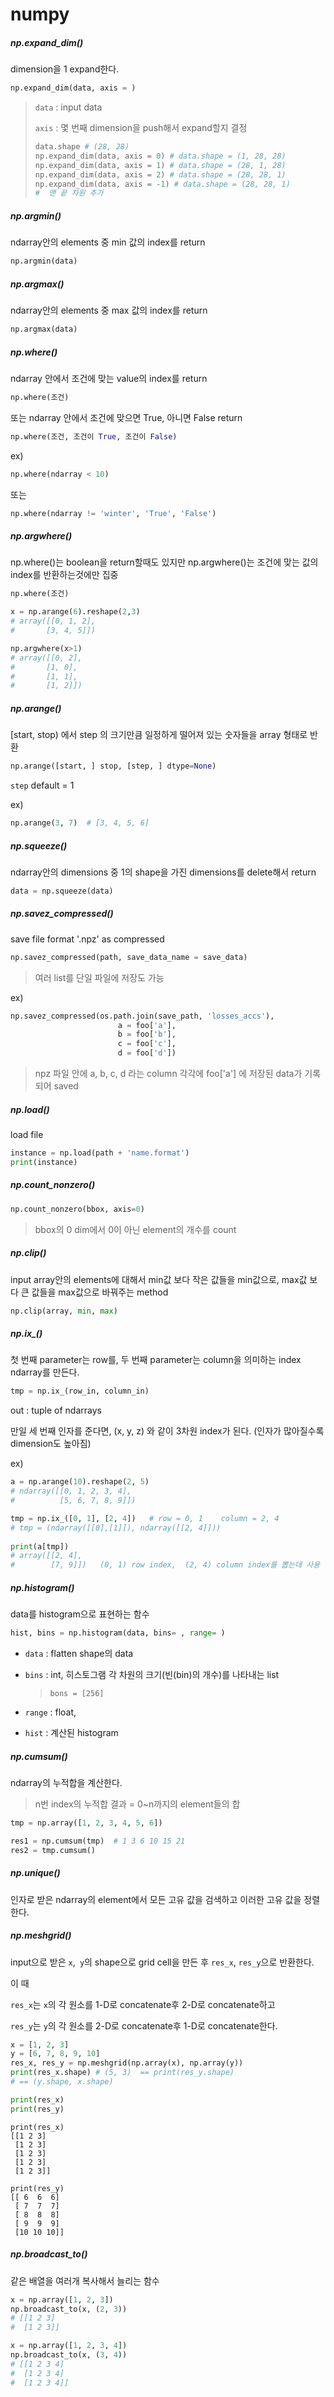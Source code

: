 # numpy 



##### np.expand_dim()

dimension을 1 expand한다.

```python
np.expand_dim(data, axis = )
```

> `data` : input data
>
> `axis` : 몇 번째 dimension을 push해서 expand할지 결정
>
> ```python
> data.shape # (28, 28)
> np.expand_dim(data, axis = 0) # data.shape = (1, 28, 28)
> np.expand_dim(data, axis = 1) # data.shape = (28, 1, 28)
> np.expand_dim(data, axis = 2) # data.shape = (28, 28, 1)
> np.expand_dim(data, axis = -1) # data.shape = (28, 28, 1)
> #  맨 끝 차원 추가
> ```



##### np.argmin()

ndarray안의 elements 중 min 값의 index를 return

```python
np.argmin(data)
```



##### np.argmax()

ndarray안의 elements 중 max 값의 index를 return

```python
np.argmax(data)
```



##### np.where()

ndarray 안에서 조건에 맞는 value의 index를 return

```python
np.where(조건)
```

또는 ndarray 안에서 조건에 맞으면 True, 아니면 False return

```python
np.where(조건, 조건이 True, 조건이 False)
```



ex)

```python
np.where(ndarray < 10)
```

또는

```python
np.where(ndarray != 'winter', 'True', 'False')
```



##### np.argwhere()

np.where()는 boolean을 return할때도 있지만 np.argwhere()는 조건에 맞는 값의 index를 반환하는것에만 집중

```python
np.where(조건)
```

```python
x = np.arange(6).reshape(2,3)
# array([[0, 1, 2],
#       [3, 4, 5]])

np.argwhere(x>1)
# array([[0, 2],
#       [1, 0],
#       [1, 1],
#       [1, 2]])
```







##### np.arange()

[start, stop) 에서 step 의 크기만큼 일정하게 떨어져 있는 숫자들을 array 형태로 반환

```python
np.arange([start, ] stop, [step, ] dtype=None)
```

`step` default  = 1

ex)

```python
np.arange(3, 7)  # [3, 4, 5, 6]
```





##### np.squeeze()

ndarray안의 dimensions 중 1의 shape을 가진 dimensions를 delete해서 return

```python
data = np.squeeze(data)
```



##### np.savez_compressed()

save file format '.npz' as compressed

```python
np.savez_compressed(path, save_data_name = save_data)
```

> 여러 list를 단일 파일에 저장도 가능

ex)

```python
np.savez_compressed(os.path.join(save_path, 'losses_accs'),
                        a = foo['a'], 
                        b = foo['b'],
                        c = foo['c'],
                        d = foo['d'])
```

> npz 파일 안에 a, b, c, d 라는 column 각각에 foo['a'] 에 저장된 data가 기록되어 saved



##### np.load()

load file

```python
instance = np.load(path + 'name.format') 
print(instance)
```





##### np.count_nonzero()

```python
np.count_nonzero(bbox, axis=0)
```

> bbox의 0 dim에서 0이 아닌 element의 개수를 count





##### np.clip()

input array안의 elements에 대해서 min값 보다 작은 값들을 min값으로, max값 보다 큰 값들을 max값으로 바꿔주는 method

```python
np.clip(array, min, max)
```



##### np.ix_()

첫 번째 parameter는 row를, 두 번째 parameter는 column을 의미하는 index ndarray를 만든다.

```python
tmp = np.ix_(row_in, column_in)
```

out : tuple of ndarrays

만일 세 번째 인자를 준다면, (x, y, z) 와 같이 3차원 index가 된다. (인자가 많아질수록 dimension도 높아짐)



ex)

```python
a = np.arange(10).reshape(2, 5)
# ndarray([[0, 1, 2, 3, 4],
#          [5, 6, 7, 8, 9]])

tmp = np.ix_([0, 1], [2, 4])   # row = 0, 1    column = 2, 4
# tmp = (ndarray([[0],[1]]), ndarray([[2, 4]]))
     
print(a[tmp])  
# array([[2, 4],
#        [7, 9]])   (0, 1) row index,  (2, 4) column index를 뽑는데 사용 
```





##### np.histogram()

data를 histogram으로 표현하는 함수

```python
hist, bins = np.histogram(data, bins= , range= )
```

- `data` : flatten shape의 data

- `bins` : int, 히스토그램 각 차원의 크기(빈(bin)의 개수)를 나타내는 list

  > `bons = [256]` 

- `range` : float, 

- `hist` : 계산된 histogram





##### np.cumsum()

ndarray의 누적합을 계산한다.

>  n번 index의 누적합 결과 = 0~n까지의 element들의 합

```python
tmp = np.array([1, 2, 3, 4, 5, 6])

res1 = np.cumsum(tmp)  # 1 3 6 10 15 21
res2 = tmp.cumsum()
```



##### np.unique()

인자로 받은 ndarray의 element에서 모든 고유 값을 검색하고 이러한 고유 값을 정렬한다.





##### np.meshgrid()

input으로 받은 `x`,` y`의 shape으로 grid cell을 만든 후 `res_x`, `res_y`으로 반환한다.

이 때

`res_x`는 `x`의 각 원소를 1-D로 concatenate후 2-D로 concatenate하고

`res_y`는 `y`의 각 원소를 2-D로 concatenate후 1-D로 concatenate한다.

```python
x = [1, 2, 3]
y = [6, 7, 8, 9, 10]
res_x, res_y = np.meshgrid(np.array(x), np.array(y))
print(res_x.shape) # (5, 3)  == print(res_y.shape)
# == (y.shape, x.shape)

print(res_x)
print(res_y)
```



```
print(res_x)
[[1 2 3]
 [1 2 3]
 [1 2 3]
 [1 2 3]
 [1 2 3]]
```

```
print(res_y)
[[ 6  6  6]
 [ 7  7  7]
 [ 8  8  8]
 [ 9  9  9]
 [10 10 10]]
```





##### np.broadcast_to()

같은 배열을 여러개 복사해서 늘리는 함수

```python
x = np.array([1, 2, 3])
np.broadcast_to(x, (2, 3))
# [[1 2 3]
#  [1 2 3]]

x = np.array([1, 2, 3, 4])
np.broadcast_to(x, (3, 4))
# [[1 2 3 4]
#  [1 2 3 4]
#  [1 2 3 4]]
```

